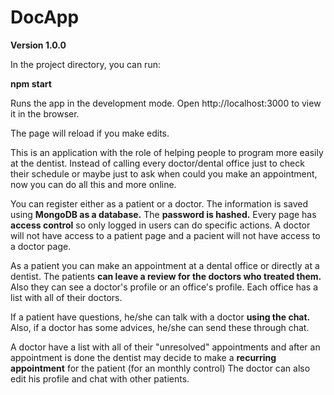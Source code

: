 # DocApp

**Version 1.0.0**

In the project directory, you can run:

**npm start**

Runs the app in the development mode.
Open http://localhost:3000 to view it in the browser.

The page will reload if you make edits.

This is an application with the role of helping people to program more easily at the dentist. Instead of calling every doctor/dental office just to check their 
schedule or maybe just to ask when could you make an appointment, now you can do all this and more online.

You can register either as a patient or a doctor. The information is saved using **MongoDB as a database.** The **password is hashed.** Every page has **access control** so only logged in users can do specific actions. A doctor will not have access to a patient page and a pacient will not have access to a doctor page.

As a patient you can make an appointment at a dental office or directly at a dentist. The patients **can leave a review for the doctors who treated them.**
Also they can see a doctor's profile or an office's profile. Each office has a list with all of their doctors. 

If a patient have questions, he/she can talk with a doctor **using the chat.** Also, if a doctor has some advices, he/she can send these through chat.

A doctor have a list with all of their "unresolved" appointments and after an appointment is done the dentist may decide to make a **recurring appointment** for the patient (for an monthly control)
The doctor can also edit his profile and chat with other patients.
